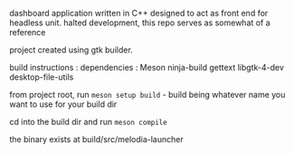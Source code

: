 dashboard application written in C++
designed to act as front end for headless unit.
halted development, this repo serves as somewhat of a reference 


project created using gtk builder. 

build instructions :
dependencies : 
    Meson
    ninja-build
    gettext
    libgtk-4-dev
    desktop-file-utils


from project root, run `meson setup build` - build being whatever name you want to use for your build dir

cd into the build dir and run `meson compile`

the binary exists at build/src/melodia-launcher
